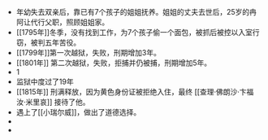 - 年幼失去双亲后，靠已有7个孩子的姐姐抚养。姐姐的丈夫去世后，25岁的冉阿让代行父职，照顾姐姐家。
- [[1795年]]冬季，没有找到工作，为7个孩子偷一个面包，被抓后被控以入室行窃，被判五年苦役。
- [[1799年]]第一次越狱，失败，刑期增加3年。
- [[1801年]] 第二次越狱，失败，拒捕并仍被捕，刑期增加5年。
- 1
- 监狱中度过了19年
- [[1815年]] 刑满释放，因为黄色身份证被拒绝入住，最终 [[查理·佛朗沙·卞福汝·米里哀]] 接待了他。
- 遇上了[[小瑞尔威]]，做出了道德选择。
-
-